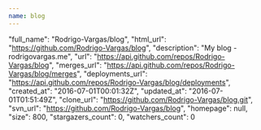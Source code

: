 ```yaml
---
name: blog
---
```


"full_name": "Rodrigo-Vargas/blog",
"html_url": "https://github.com/Rodrigo-Vargas/blog",
"description": "My blog - rodrigovargas.me",
"url": "https://api.github.com/repos/Rodrigo-Vargas/blog",
"merges_url": "https://api.github.com/repos/Rodrigo-Vargas/blog/merges",
"deployments_url": "https://api.github.com/repos/Rodrigo-Vargas/blog/deployments",
"created_at": "2016-07-01T00:01:32Z",
"updated_at": "2016-07-01T01:51:49Z",
"clone_url": "https://github.com/Rodrigo-Vargas/blog.git",
"svn_url": "https://github.com/Rodrigo-Vargas/blog",
"homepage": null,
"size": 800,
"stargazers_count": 0,
"watchers_count": 0      
